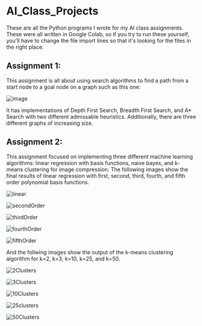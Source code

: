 # AI_Class_Projects
These are all the Python programs I wrote for my AI class assignments. These were all written in Google Colab, so if you try to run these yourself, you'll have to change the file import lines so that it's looking for the files in the right place.

## Assignment 1:
This assignment is all about using search algorithms to find a path from a start node to a goal node on a graph such as this one:

![image](https://github.com/elijahparker000/AI_Class_Projects/assets/60053369/22a1e36d-ab84-4c99-a77f-ce8ac74744ca)

It has implementations of Depth First Search, Breadth First Search, and A* Search with two different admissable heuristics. Additionally, there are three different graphs of increasing size.

## Assignment 2:
This assignment focused on implementing three different machine learning algorithms: linear regression with basis functions, naive bayes, and k-means clustering for image compression. 
The following images show the final results of linear regression with first, second, third, fourth, and fifth order polynomial basis functions. 

![linear](https://github.com/elijahparker000/AI_Class_Projects/assets/60053369/c2814a5a-e581-47e9-b903-9245c056d1f4)

![secondOrder](https://github.com/elijahparker000/AI_Class_Projects/assets/60053369/d253d792-6ac7-488d-80cd-c5f216881fbe)

![thirdOrder](https://github.com/elijahparker000/AI_Class_Projects/assets/60053369/b822ad25-4a83-4f85-8a11-51b58c2419a2)

![fourthOrder](https://github.com/elijahparker000/AI_Class_Projects/assets/60053369/cc6cc646-0557-496e-8c85-6fe6d9e49354)

![fifthOrder](https://github.com/elijahparker000/AI_Class_Projects/assets/60053369/7a8c4326-bb84-4fc2-92a6-694405c4e4ad)


And the follwing images show the output of the k-means clustering algorithm for k=2, k=3, k=10, k=25, and k=50.

![2Clusters](https://github.com/elijahparker000/AI_Class_Projects/assets/60053369/ca3d4d8f-8ff3-4a55-b72c-6eeb0bc31a58)

![3Clusters](https://github.com/elijahparker000/AI_Class_Projects/assets/60053369/3a70ea04-5691-44bf-bf3f-f1cd3f60cc3f)

![10Clusters](https://github.com/elijahparker000/AI_Class_Projects/assets/60053369/0eeb629e-5b9a-4c03-a9a7-f872a0902105)

![25clusters](https://github.com/elijahparker000/AI_Class_Projects/assets/60053369/3608feda-cd9c-40d6-b012-09b2cca0b3bb)

![50Clusters](https://github.com/elijahparker000/AI_Class_Projects/assets/60053369/aaf7af01-26a9-4349-9042-baf88229d90d)









